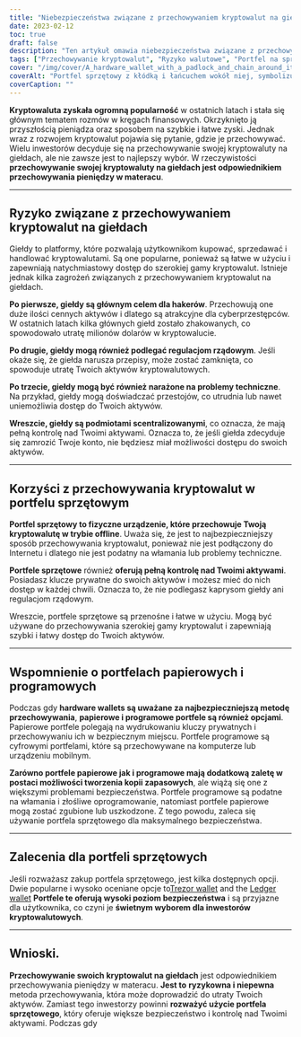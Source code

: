 ```yaml
---
title: "Niebezpieczeństwa związane z przechowywaniem kryptowalut na giełdach: Dlaczego portfel sprzętowy jest bezpieczniejszy"
date: 2023-02-12
toc: true
draft: false
description: "Ten artykuł omawia niebezpieczeństwa związane z przechowywaniem kryptowalut na giełdach, wyjaśniając, dlaczego jest to równoznaczne z przechowywaniem pieniędzy w materacu, i podkreśla korzyści płynące z używania portfela sprzętowego do bezpiecznego przechowywania."
tags: ["Przechowywanie kryptowalut", "Ryzyko walutowe", "Portfel na sprzęt", "Cybersecurity", "Inwestowanie w kryptowaluty", "Bezpieczne przechowywanie", "Klucze prywatne", "Portfele przenośne", "Regulacje rządowe"]
cover: "/img/cover/A_hardware_wallet_with_a_padlock_and_chain_around_it_symbol.png"
coverAlt: "Portfel sprzętowy z kłódką i łańcuchem wokół niej, symbolizujący bezpieczeństwo przechowywania kryptowalut w portfelu sprzętowym."
coverCaption: ""
---
```


**Kryptowaluta zyskała ogromną popularność** w ostatnich latach i stała się głównym tematem rozmów w kręgach finansowych. Okrzyknięto ją przyszłością pieniądza oraz sposobem na szybkie i łatwe zyski. Jednak wraz z rozwojem kryptowalut pojawia się pytanie, gdzie je przechowywać. Wielu inwestorów decyduje się na przechowywanie swojej kryptowaluty na giełdach, ale nie zawsze jest to najlepszy wybór. W rzeczywistości **przechowywanie swojej kryptowaluty na giełdach jest odpowiednikiem przechowywania pieniędzy w materacu**.

______

## Ryzyko związane z przechowywaniem kryptowalut na giełdach

Giełdy to platformy, które pozwalają użytkownikom kupować, sprzedawać i handlować kryptowalutami. Są one popularne, ponieważ są łatwe w użyciu i zapewniają natychmiastowy dostęp do szerokiej gamy kryptowalut. Istnieje jednak kilka zagrożeń związanych z przechowywaniem kryptowalut na giełdach.

**Po pierwsze, giełdy są głównym celem dla hakerów**. Przechowują one duże ilości cennych aktywów i dlatego są atrakcyjne dla cyberprzestępców. W ostatnich latach kilka głównych giełd zostało zhakowanych, co spowodowało utratę milionów dolarów w kryptowalucie.

**Po drugie, giełdy mogą również podlegać regulacjom rządowym**. Jeśli okaże się, że giełda narusza przepisy, może zostać zamknięta, co spowoduje utratę Twoich aktywów kryptowalutowych.

**Po trzecie, giełdy mogą być również narażone na problemy techniczne**. Na przykład, giełdy mogą doświadczać przestojów, co utrudnia lub nawet uniemożliwia dostęp do Twoich aktywów.

**Wreszcie, giełdy są podmiotami scentralizowanymi**, co oznacza, że mają pełną kontrolę nad Twoimi aktywami. Oznacza to, że jeśli giełda zdecyduje się zamrozić Twoje konto, nie będziesz miał możliwości dostępu do swoich aktywów.

______

## Korzyści z przechowywania kryptowalut w portfelu sprzętowym

**Portfel sprzętowy to fizyczne urządzenie, które przechowuje Twoją kryptowalutę w trybie offline**. Uważa się, że jest to najbezpieczniejszy sposób przechowywania kryptowalut, ponieważ nie jest podłączony do Internetu i dlatego nie jest podatny na włamania lub problemy techniczne.

**Portfele sprzętowe** również **oferują pełną kontrolę nad Twoimi aktywami**. Posiadasz klucze prywatne do swoich aktywów i możesz mieć do nich dostęp w każdej chwili. Oznacza to, że nie podlegasz kaprysom giełdy ani regulacjom rządowym.

Wreszcie, portfele sprzętowe są przenośne i łatwe w użyciu. Mogą być używane do przechowywania szerokiej gamy kryptowalut i zapewniają szybki i łatwy dostęp do Twoich aktywów.

______

## Wspomnienie o portfelach papierowych i programowych

Podczas gdy **hardware wallets są uważane za najbezpieczniejszą metodę przechowywania**, **papierowe i programowe portfele są również opcjami**. Papierowe portfele polegają na wydrukowaniu kluczy prywatnych i przechowywaniu ich w bezpiecznym miejscu. Portfele programowe są cyfrowymi portfelami, które są przechowywane na komputerze lub urządzeniu mobilnym.

**Zarówno portfele papierowe jak i programowe mają dodatkową zaletę w postaci możliwości tworzenia kopii zapasowych**, ale wiążą się one z większymi problemami bezpieczeństwa. Portfele programowe są podatne na włamania i złośliwe oprogramowanie, natomiast portfele papierowe mogą zostać zgubione lub uszkodzone. Z tego powodu, zaleca się używanie portfela sprzętowego dla maksymalnego bezpieczeństwa.

______

## Zalecenia dla portfeli sprzętowych

Jeśli rozważasz zakup portfela sprzętowego, jest kilka dostępnych opcji. Dwie popularne i wysoko oceniane opcje to[Trezor wallet](https://amzn.to/3xfyuEM) and the [Ledger wallet](https://amzn.to/3jSMyRE) **Portfele te oferują wysoki poziom bezpieczeństwa** i są przyjazne dla użytkownika, co czyni je **świetnym wyborem dla inwestorów kryptowalutowych**.

______

## Wnioski.

**Przechowywanie swoich kryptowalut na giełdach** jest odpowiednikiem przechowywania pieniędzy w materacu. **Jest to** **ryzykowna i niepewna** metoda przechowywania, która może doprowadzić do utraty Twoich aktywów. Zamiast tego inwestorzy powinni **rozważyć użycie portfela sprzętowego**, który oferuje większe bezpieczeństwo i kontrolę nad Twoimi aktywami. Podczas gdy
